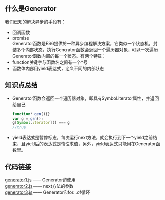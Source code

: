 ## 什么是Generator
我们已知的解决异步的手段有：
- 回调函数
- promise  
Generator函数是ES6提供的一种异步编程解决方案，它类似一个状态机，封装多个内部状态，执行Generator函数会返回一个遍历器对象，可以一次遍历Generator函数内部的每一个状态。有两个特征：
- function关键字与函数名之间有一个*号
- 函数体内部用yield表达式，定义不同的内部状态

## 知识点总结
- Generator函数会返回一个遍历器对象，即具有Symbol.iterator属性，并返回给自己
  ```js
  function* gen(){}
  var g = gen();
  g[Symbol.iterator]() === g
  //true
  ```
- yield表达式是暂停标志，每次运行next方法，就会执行到下一个yield之前结束，且yield后的表达式是惰性求值，另外，yield表达式只能用在Generator函数里。


## 代码链接
[generator1.js](../Generator/generator1.js) —— Generator的使用  
[generator2.js](../Generator/generator2.js) —— next方法的参数  
[generator3.js](../Generator/generator3.js) —— Generator和for...of循环